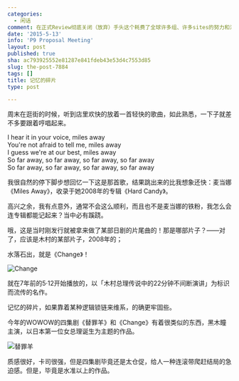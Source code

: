 ```yaml
---
categories:
  - 闲话
comment: 在正式Review彻底关闭（放弃）手头这个耗费了全球许多组、许多sites的努力和汗水，外加数千万欧元投资的项目的会上，无意中看到自己三年多前管理的第一个产品项目被产品经理做着另外一个客户相关Milestone的Proposal，百感交集，真是「亭亭如盖」矣。
date: '2015-5-13'
info: 'P9 Proposal Meeting'
layout: post
published: true
sha: ac793925552e81287e841fdeb43e53d4c7553d85
slug: the-post-7884
tags: []
title: 记忆的碎片
type: post

---
```


周末在逛街的时候，听到店里欢快的放着一首轻快的歌曲，如此熟悉，一下子就差不多要跟着哼唱起来。

> 
I hear it in your voice, miles away   
You're not afraid to tell me, miles away   
I guess we're at our best, miles away   
So far away, so far away, so far away, so far away   
So far away, so far away, so far away, so far away   


我很自然的停下脚步想回忆一下这是那首歌，结果跳出来的比我想象还快：麦当娜《Miles Away》，收录于她2008年的专辑《Hard Candy》。

高兴之余，我有点意外，通常不会这么顺利，而且也不是麦当娜的铁粉，我怎么会连专辑都能记起来？当中必有蹊跷。

哦，这是当时刚发行就被拿来做了某部日剧的片尾曲的！那是哪部片子？——对了，应该是木村的某部片子，2008年的；

水落石出，就是《Change》！

![Change](http://www.inmediahk.net/files/column_images/change.jpg) 

就在7年前的5·12开始播放的，以「木村总理传说中的22分钟不间断演讲」为标识而流传的名作。

记忆的碎片，如果靠着某种逻辑锁链来维系，的确更牢固些。

今年的WOWOW的四集剧《替罪羊》和《Change》有着很类似的东西，黑木瞳主演，以日本第一位女总理诞生为主题的作品。

![替罪羊](http://imglf0.ph.126.net/xJmlEwYu0DBW-f2KPBp2wQ==/6630853360931949900.png)

质感很好，卡司很强，但是四集剧毕竟还是太仓促，给人一种连滚带爬赶结局的急迫感。但是，毕竟是水准以上的作品。









